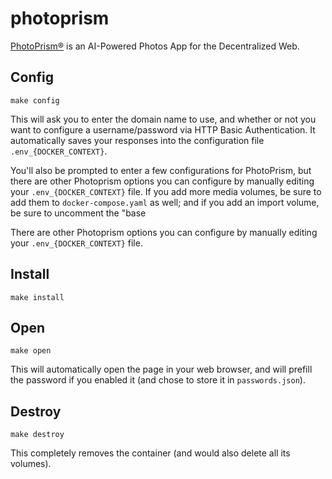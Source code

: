 # photoprism

[PhotoPrism®](https://hub.docker.com/r/photoprism/photoprism) is an
AI-Powered Photos App for the Decentralized Web.

## Config

```
make config
```

This will ask you to enter the domain name to use, and whether or not
you want to configure a username/password via HTTP Basic
Authentication. It automatically saves your responses into the
configuration file `.env_{DOCKER_CONTEXT}`.

You'll also be prompted to enter a few configurations for PhotoPrism,
but there are other Photoprism options you can configure by manually
editing your `.env_{DOCKER_CONTEXT}` file. If you add more media volumes,
be sure to add them to `docker-compose.yaml` as well; and if you add an
import volume, be sure to uncomment the "base 

There are other Photoprism options you can configure by manually editing
your `.env_{DOCKER_CONTEXT}` file.

## Install

```
make install
```

## Open

```
make open
```

This will automatically open the page in your web browser, and will
prefill the password if you enabled it (and chose to store it in
`passwords.json`).

## Destroy

```
make destroy
```

This completely removes the container (and would also delete all its
volumes).
